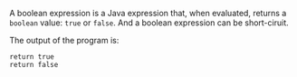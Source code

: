 A boolean expression is a Java expression that, when evaluated, returns a `boolean` value: `true` or `false`. And a boolean expression can be short-ciruit.

The output of the program is: 

```
return true
return false
```